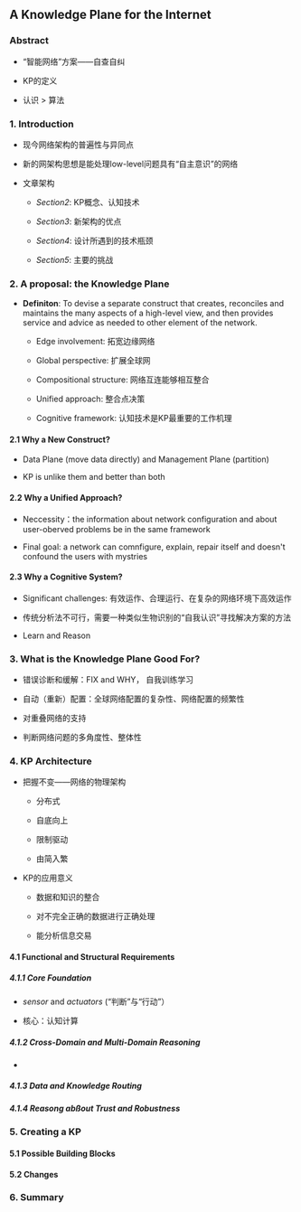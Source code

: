## 

## A Knowledge Plane for the Internet

### Abstract

- “智能网络”方案——自查自纠

- KP的定义

- 认识 > 算法

### 1. Introduction

- 现今网络架构的普遍性与异同点

- 新的网架构思想是能处理low-level问题具有“自主意识”的网络

- 文章架构

  - *Section2*: KP概念、认知技术

  - *Section3*: 新架构的优点

  - *Section4*: 设计所遇到的技术瓶颈

  - *Section5*: 主要的挑战

### 2. A proposal: the Knowledge Plane

- **Definiton**: To devise a separate construct that creates, reconciles and maintains the many aspects of a high-level view,  and then provides service and advice as needed to other element of the network.
  - Edge involvement: 拓宽边缘网络

  - Global perspective: 扩展全球网

  - Compositional structure: 网络互连能够相互整合

  - Unified approach: 整合点决策

  - Cognitive framework: 认知技术是KP最重要的工作机理

#### 2.1 Why a New Construct?

- Data Plane (move data directly) and Management Plane (partition)

- KP is unlike them and better than both

#### 2.2 Why a Unified Approach?

- Neccessity：the information about network configuration and about user-oberved problems be in the same framework

- Final goal: a network can comnfigure, explain, repair itself and doesn't confound the users with mystries

#### 2.3 Why a Cognitive System?

- Significant challenges: 有效运作、合理运行、在复杂的网络环境下高效运作

- 传统分析法不可行，需要一种类似生物识别的“自我认识”寻找解决方案的方法

- Learn and Reason

### 3. What is the Knowledge Plane Good For?

- 错误诊断和缓解：FIX and WHY， 自我训练学习

- 自动（重新）配置：全球网络配置的复杂性、网络配置的频繁性

- 对重叠网络的支持

- 判断网络问题的多角度性、整体性

### 4. KP Architecture

- 把握不变——网络的物理架构

  - 分布式

  - 自底向上

  - 限制驱动

  - 由简入繁

- KP的应用意义

  - 数据和知识的整合

  - 对不完全正确的数据进行正确处理

  - 能分析信息交易

#### 4.1 Functional and Structural Requirements

##### 4.1.1 Core Foundation

- *sensor* and *actuators* (“判断”与“行动”）

- 核心：认知计算

##### 4.1.2 Cross-Domain and Multi-Domain Reasoning

- 

##### 4.1.3 Data and Knowledge Routing

##### 4.1.4 Reasong abßout Trust and Robustness

### 5. Creating a KP

#### 5.1 Possible Building Blocks

#### 5.2 Changes

### 6. Summary
